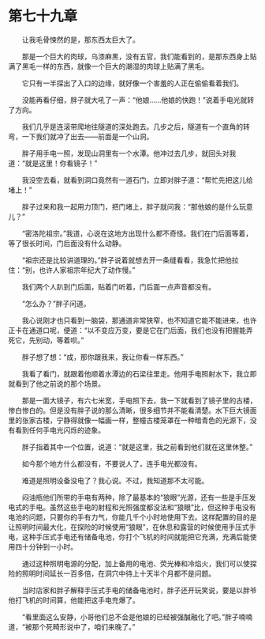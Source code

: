 # 第七十九章


　　让我毛骨悚然的是，那东西太巨大了。

　　那是一个巨大的肉球，乌漆麻黑，没有五官，我们能看到的，是那东西身上贴满了黑毛一样的东西，就像一个巨大的潮湿的肉球上贴满了黑毛。

　　它只有一半探出了入口的边缘，就好像一个害羞的人正在偷偷看着我们。

　　没能再看仔细，胖子就大吼了一声：“他娘……他娘的快跑！”说着手电光就转了方向。

　　我们几乎是连滚带爬地往隧道的深处跑去。几步之后，隧道有一个直角的转弯，一下我们就冲了出去——前面是一个山洞。

　　胖子用手电一照，发现山洞里有一个水潭。他冲过去几步，就回头对我道：“就是这里！你看镜子！”

　　我没空去看，就看到洞口竟然有一道石门，立即对胖子道：“帮忙先把这儿给堵上！”

　　胖子过来和我一起用力顶门，把门堵上，胖子就问我：“那他娘的是什么玩意儿？”

　　“密洛陀祖宗。”我道，心说在这地方出现什么都不奇怪。我们在门后面等着，等了很长时间，门后面没有什么动静。

　　“祖宗还是比较讲道理的。”胖子说着就想去开一条缝看看，我急忙把他拉住：“别，也许人家祖宗年纪大了动作慢。”

　　我们两个人趴到门后面，贴着门听着，门后面一点声音都没有。

　　“怎么办？”胖子问道。

　　我心说刚才也只看到一脑袋，那通道非常狭窄，也不知道它能不能进来，也许正卡在通道口呢，便道：“以不变应万变，要是它在门后面，我们也没有把握能弄死它，先别动，等着呗。”

　　胖子想了想：“成，那你跟我来，我让你看一样东西。”

　　我看了看门，就跟着他顺着水潭边的石梁往里走。他用手电照射水下，我立即就看到了他之前说的那个场景。

　　那是一面大镜子，有六七米宽，手电照下去，我一下就看到了镜子里的古楼，惨白惨白的。但是没有胖子说的那么清晰，很多细节并不能看清楚。水下巨大镜面里的张家古楼，宁静得就像一幅画一样，整幢古楼笼罩在一种暗青色的光源下，没有看到任何手电光闪烁的迹象。

　　胖子指着其中一个位置，说道：“就是这里，我之前看到他们就在这里休整。”

　　如今那个地方什么都没有，不要说人了，连手电光都没有。

　　难道是照明设备没电了？我心说。不过，我知道那不太可能。

　　闷油瓶他们所带的手电有两种，除了最基本的“狼眼”光源，还有一些是手压发电式的手电。虽然这些手电的射程和光照强度都没法和“狼眼”比，但这种手电没有电池的问题，只要你的手有力气，你能几千个小时地使用下去。这样配置的目的是让照明时间最大化，在探险的时候使用“狼眼”，在休息和露营的时候使用手压式手电，这种手压式手电还有储备电池，你打个飞机的时间就能把它充满，充满后能使用四十分钟到一小时。

　　通过这种照明电源的分配，加上备用的电池、荧光棒和冷焰火，我们可以使探险的照明时间延长一百多倍，在洞穴中待上十天半个月都不是问题。

　　当时店家和胖子解释手压式手电的储备电池时，胖子还开玩笑说，要是以胖爷他打飞机的时间算，他能把这手电充爆了。

　　“看里面这么安静，小哥他们总不会是他娘的已经被强醎融化了吧。”胖子喃喃道，“被那个死畸形说中了，咱们来晚了。”

